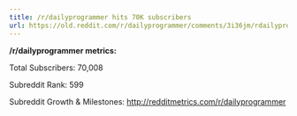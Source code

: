 ```yaml
---
title: /r/dailyprogrammer hits 70K subscribers
url: https://old.reddit.com/r/dailyprogrammer/comments/3i36jm/rdailyprogrammer_hits_70k_subscribers/
---
```


**/r/dailyprogrammer metrics:**

Total Subscribers: 70,008

Subreddit Rank: 599

Subreddit Growth & Milestones: http://redditmetrics.com/r/dailyprogrammer